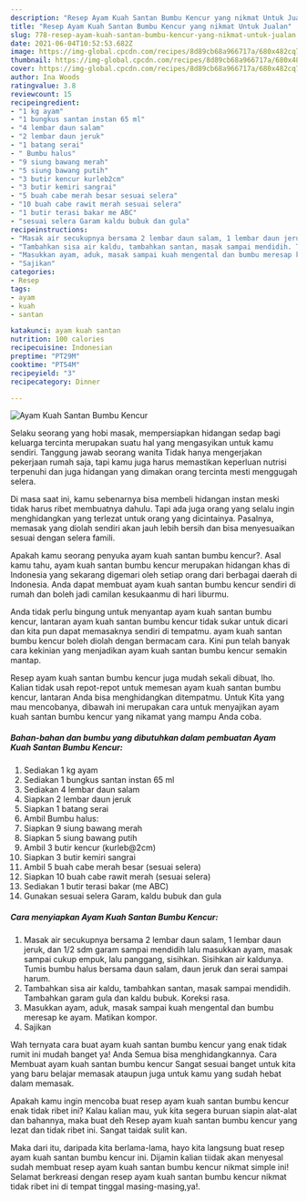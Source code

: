 ```yaml
---
description: "Resep Ayam Kuah Santan Bumbu Kencur yang nikmat Untuk Jualan"
title: "Resep Ayam Kuah Santan Bumbu Kencur yang nikmat Untuk Jualan"
slug: 778-resep-ayam-kuah-santan-bumbu-kencur-yang-nikmat-untuk-jualan
date: 2021-06-04T10:52:53.682Z
image: https://img-global.cpcdn.com/recipes/8d89cb68a966717a/680x482cq70/ayam-kuah-santan-bumbu-kencur-foto-resep-utama.jpg
thumbnail: https://img-global.cpcdn.com/recipes/8d89cb68a966717a/680x482cq70/ayam-kuah-santan-bumbu-kencur-foto-resep-utama.jpg
cover: https://img-global.cpcdn.com/recipes/8d89cb68a966717a/680x482cq70/ayam-kuah-santan-bumbu-kencur-foto-resep-utama.jpg
author: Ina Woods
ratingvalue: 3.8
reviewcount: 15
recipeingredient:
- "1 kg ayam"
- "1 bungkus santan instan 65 ml"
- "4 lembar daun salam"
- "2 lembar daun jeruk"
- "1 batang serai"
- " Bumbu halus"
- "9 siung bawang merah"
- "5 siung bawang putih"
- "3 butir kencur kurleb2cm"
- "3 butir kemiri sangrai"
- "5 buah cabe merah besar sesuai selera"
- "10 buah cabe rawit merah sesuai selera"
- "1 butir terasi bakar me ABC"
- "sesuai selera Garam kaldu bubuk dan gula"
recipeinstructions:
- "Masak air secukupnya bersama 2 lembar daun salam, 1 lembar daun jeruk, dan 1/2 sdm garam sampai mendidih lalu masukkan ayam, masak sampai cukup empuk, lalu panggang, sisihkan. Sisihkan air kaldunya. Tumis bumbu halus bersama daun salam, daun jeruk dan serai sampai harum."
- "Tambahkan sisa air kaldu, tambahkan santan, masak sampai mendidih. Tambahkan garam gula dan kaldu bubuk. Koreksi rasa."
- "Masukkan ayam, aduk, masak sampai kuah mengental dan bumbu meresap ke ayam. Matikan kompor."
- "Sajikan"
categories:
- Resep
tags:
- ayam
- kuah
- santan

katakunci: ayam kuah santan 
nutrition: 100 calories
recipecuisine: Indonesian
preptime: "PT29M"
cooktime: "PT54M"
recipeyield: "3"
recipecategory: Dinner

---
```



![Ayam Kuah Santan Bumbu Kencur](https://img-global.cpcdn.com/recipes/8d89cb68a966717a/680x482cq70/ayam-kuah-santan-bumbu-kencur-foto-resep-utama.jpg)

Selaku seorang yang hobi masak, mempersiapkan hidangan sedap bagi keluarga tercinta merupakan suatu hal yang mengasyikan untuk kamu sendiri. Tanggung jawab seorang  wanita Tidak hanya mengerjakan pekerjaan rumah saja, tapi kamu juga harus memastikan keperluan nutrisi terpenuhi dan juga hidangan yang dimakan orang tercinta mesti menggugah selera.

Di masa  saat ini, kamu sebenarnya bisa membeli hidangan instan meski tidak harus ribet membuatnya dahulu. Tapi ada juga orang yang selalu ingin menghidangkan yang terlezat untuk orang yang dicintainya. Pasalnya, memasak yang diolah sendiri akan jauh lebih bersih dan bisa menyesuaikan sesuai dengan selera famili. 



Apakah kamu seorang penyuka ayam kuah santan bumbu kencur?. Asal kamu tahu, ayam kuah santan bumbu kencur merupakan hidangan khas di Indonesia yang sekarang digemari oleh setiap orang dari berbagai daerah di Indonesia. Anda dapat membuat ayam kuah santan bumbu kencur sendiri di rumah dan boleh jadi camilan kesukaanmu di hari liburmu.

Anda tidak perlu bingung untuk menyantap ayam kuah santan bumbu kencur, lantaran ayam kuah santan bumbu kencur tidak sukar untuk dicari dan kita pun dapat memasaknya sendiri di tempatmu. ayam kuah santan bumbu kencur boleh diolah dengan bermacam cara. Kini pun telah banyak cara kekinian yang menjadikan ayam kuah santan bumbu kencur semakin mantap.

Resep ayam kuah santan bumbu kencur juga mudah sekali dibuat, lho. Kalian tidak usah repot-repot untuk memesan ayam kuah santan bumbu kencur, lantaran Anda bisa menghidangkan ditempatmu. Untuk Kita yang mau mencobanya, dibawah ini merupakan cara untuk menyajikan ayam kuah santan bumbu kencur yang nikamat yang mampu Anda coba.

<!--inarticleads1-->

##### Bahan-bahan dan bumbu yang dibutuhkan dalam pembuatan Ayam Kuah Santan Bumbu Kencur:

1. Sediakan 1 kg ayam
1. Sediakan 1 bungkus santan instan 65 ml
1. Sediakan 4 lembar daun salam
1. Siapkan 2 lembar daun jeruk
1. Siapkan 1 batang serai
1. Ambil  Bumbu halus:
1. Siapkan 9 siung bawang merah
1. Siapkan 5 siung bawang putih
1. Ambil 3 butir kencur (kurleb@2cm)
1. Siapkan 3 butir kemiri sangrai
1. Ambil 5 buah cabe merah besar (sesuai selera)
1. Siapkan 10 buah cabe rawit merah (sesuai selera)
1. Sediakan 1 butir terasi bakar (me ABC)
1. Gunakan sesuai selera Garam, kaldu bubuk dan gula




<!--inarticleads2-->

##### Cara menyiapkan Ayam Kuah Santan Bumbu Kencur:

1. Masak air secukupnya bersama 2 lembar daun salam, 1 lembar daun jeruk, dan 1/2 sdm garam sampai mendidih lalu masukkan ayam, masak sampai cukup empuk, lalu panggang, sisihkan. Sisihkan air kaldunya. Tumis bumbu halus bersama daun salam, daun jeruk dan serai sampai harum.
1. Tambahkan sisa air kaldu, tambahkan santan, masak sampai mendidih. Tambahkan garam gula dan kaldu bubuk. Koreksi rasa.
1. Masukkan ayam, aduk, masak sampai kuah mengental dan bumbu meresap ke ayam. Matikan kompor.
1. Sajikan




Wah ternyata cara buat ayam kuah santan bumbu kencur yang enak tidak rumit ini mudah banget ya! Anda Semua bisa menghidangkannya. Cara Membuat ayam kuah santan bumbu kencur Sangat sesuai banget untuk kita yang baru belajar memasak ataupun juga untuk kamu yang sudah hebat dalam memasak.

Apakah kamu ingin mencoba buat resep ayam kuah santan bumbu kencur enak tidak ribet ini? Kalau kalian mau, yuk kita segera buruan siapin alat-alat dan bahannya, maka buat deh Resep ayam kuah santan bumbu kencur yang lezat dan tidak ribet ini. Sangat taidak sulit kan. 

Maka dari itu, daripada kita berlama-lama, hayo kita langsung buat resep ayam kuah santan bumbu kencur ini. Dijamin kalian tiidak akan menyesal sudah membuat resep ayam kuah santan bumbu kencur nikmat simple ini! Selamat berkreasi dengan resep ayam kuah santan bumbu kencur nikmat tidak ribet ini di tempat tinggal masing-masing,ya!.

